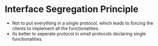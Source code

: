 # Interface Segregation Principle


- Not to put everything in a single protocol, which leads to forcing the clients to implement all the functionalities.
- Its better to seperate protocol in small protocols declaring single functionalities.  

